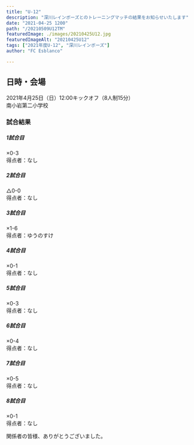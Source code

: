 ```yaml
---
title: "U-12"
description: "深川レインボーズとのトレーニングマッチの結果をお知らせいたします"
date: "2021-04-25 1200"
path: "/20210509U12TM"
featuredImage: ./images/20210425U12.jpg
featuredImageAlt: "20210425U12"
tags: ["2021年度U-12", "深川レインボーズ"]
author: "FC Esblanco"

---
```




## 日時・会場

2021年4月25日（日）12:00キックオフ（8人制15分）  
南小岩第二小学校

### 試合結果

#####  1試合目  
×0-3  
得点者：なし

##### 2試合目  
△0-0  
得点者：なし

##### 3試合目  
×1-6  
得点者：ゆうのすけ

##### 4試合目  
×0-1  
得点者：なし

##### 5試合目
×0-3  
得点者：なし

##### 6試合目  
×0-4    
得点者：なし

##### 7試合目  
×0-5    
得点者：なし

##### 8試合目  
×0-1    
得点者：なし

関係者の皆様、ありがとうございました。
